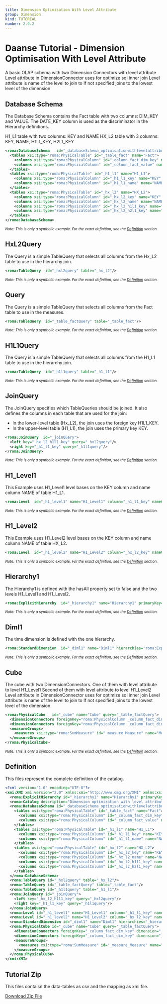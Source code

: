 ```yaml
---
title: Dimension Optimisation With Level Attribute
group: Dimension
kind: TUTORIAL
number: 2.9.2
---
```

# Daanse Tutorial - Dimension Optimisation With Level Attribute

A basic OLAP schema with two Dimension Connectors with level attribute
Level attribute in DimensionConnector uses for optimize sql inner join
Level attribute is name of the level to join to
If not specified joins to the lowest level of the dimension


## Database Schema

The Database Schema contains the Fact table with two columns: DIM_KEY and VALUE.
The DATE_KEY column is used as the discriminator in the Hierarchy definitions.

H1_L1 table with two columns: KEY and NAME
HX_L2 table with 3 columns: KEY, NAME, H1L1_KEY, H2L1_KEY


```xml
<roma:DatabaseSchema   id="_databaseSchema_optimisationwithlevelattribute">
  <tables xsi:type="roma:PhysicalTable" id="_table_fact" name="Fact">
    <columns xsi:type="roma:PhysicalColumn" id="_column_fact_dim_key" name="DIM_KEY" type="Integer"/>
    <columns xsi:type="roma:PhysicalColumn" id="_column_fact_value" name="VALUE" type="Integer"/>
  </tables>
  <tables xsi:type="roma:PhysicalTable" id="_h1_l1" name="H1_L1">
    <columns xsi:type="roma:PhysicalColumn" id="_h1_l1_key" name="KEY" type="Integer"/>
    <columns xsi:type="roma:PhysicalColumn" id="_h1_l1_name" name="NAME"/>
  </tables>
  <tables xsi:type="roma:PhysicalTable" id="_hx_l2" name="HX_L2">
    <columns xsi:type="roma:PhysicalColumn" id="_hx_l2_key" name="KEY" type="Integer"/>
    <columns xsi:type="roma:PhysicalColumn" id="_hx_l2_name" name="NAME"/>
    <columns xsi:type="roma:PhysicalColumn" id="_hx_l2_h1l1_key" name="H1L1_KEY" type="Integer"/>
    <columns xsi:type="roma:PhysicalColumn" id="_hx_l2_h2l1_key" name="H2L1_KEY" type="Integer"/>
  </tables>
</roma:DatabaseSchema>

```
*<small>Note: This is only a symbolic example. For the exact definition, see the [Definition](#definition) section.</small>*
## HxL2Query

The Query is a simple TableQuery that selects all columns from the Hx_L2 table to use in the hierarchy join.


```xml
<roma:TableQuery  id="_hxl2query" table="_hx_l2"/>

```
*<small>Note: This is only a symbolic example. For the exact definition, see the [Definition](#definition) section.</small>*
## Query

The Query is a simple TableQuery that selects all columns from the Fact table to use in the measures.


```xml
<roma:TableQuery  id="_table_factQuery" table="_table_fact"/>

```
*<small>Note: This is only a symbolic example. For the exact definition, see the [Definition](#definition) section.</small>*
## H1L1Query

The Query is a simple TableQuery that selects all columns from the H1_L1 table to use in the hierarchy join.


```xml
<roma:TableQuery  id="_h1l1query" table="_h1_l1"/>

```
*<small>Note: This is only a symbolic example. For the exact definition, see the [Definition](#definition) section.</small>*
## JoinQuery

The JoinQuery specifies which TableQueries should be joined. It also defines the columns in each table that are used for the join:

- In the lower-level table (Hx_L2), the join uses the foreign key H1L1_KEY.
- In the upper-level table (H1_L1), the join uses the primary key KEY.



```xml
<roma:JoinQuery  id="_joinQuery">
  <left key="_hx_l2_h1l1_key" query="_hxl2query"/>
  <right key="_h1_l1_key" query="_h1l1query"/>
</roma:JoinQuery>

```
*<small>Note: This is only a symbolic example. For the exact definition, see the [Definition](#definition) section.</small>*
## H1_Level1

This Example uses H1_Level1 level bases on the KEY column and name column NAME of table H1_L1.


```xml
<roma:Level  id="_h1_level1" name="H1_Level1" column="_h1_l1_key" nameColumn="_h1_l1_name"/>

```
*<small>Note: This is only a symbolic example. For the exact definition, see the [Definition](#definition) section.</small>*
## H1_Level2

This Example uses H1_Level2 level bases on the KEY column and name column NAME of table HX_L2.


```xml
<roma:Level  id="_h1_level2" name="H1_Level2" column="_hx_l2_key" nameColumn="_hx_l2_name"/>

```
*<small>Note: This is only a symbolic example. For the exact definition, see the [Definition](#definition) section.</small>*
## Hierarchy1

The Hierarchy1 is defined with the hasAll property set to false and the two levels H1_Level1 and H1_Level2.


```xml
<roma:ExplicitHierarchy  id="_hierarchy1" name="Hierarchy1" primaryKey="_hx_l2_key" query="_joinQuery" levels="_h1_level1 _h1_level2"/>

```
*<small>Note: This is only a symbolic example. For the exact definition, see the [Definition](#definition) section.</small>*
## Diml1

The time dimension is defined with the one hierarchy.



```xml
<roma:StandardDimension  id="_diml1" name="Diml1" hierarchies="roma:ExplicitHierarchy _hierarchy1"/>

```
*<small>Note: This is only a symbolic example. For the exact definition, see the [Definition](#definition) section.</small>*
## Cube

The cube with two DimensionConnectors.
One of them with level attribute to level H1_Level1
Second of them with level attribute to level H1_Level2
Level attribute in DimensionConnector uses for optimize sql inner join
Level attribute is name of the level to join to
If not specified joins to the lowest level of the dimension


```xml
<roma:PhysicalCube   id="_cube" name="Cube" query="_table_factQuery">
  <dimensionConnectors foreignKey="roma:PhysicalColumn _column_fact_dim_key" dimension="roma:StandardDimension _diml1" overrideDimensionName="Dim1" level="_h1_level2" id="_dc_dim1"/>
  <dimensionConnectors foreignKey="roma:PhysicalColumn _column_fact_dim_key" dimension="roma:StandardDimension _diml1" overrideDimensionName="Dim2" level="_h1_level1" id="_dc_dim2"/>
  <measureGroups>
    <measures xsi:type="roma:SumMeasure" id="_measure_Measure" name="Measure" column="_column_fact_value"/>
  </measureGroups>
</roma:PhysicalCube>

```
*<small>Note: This is only a symbolic example. For the exact definition, see the [Definition](#definition) section.</small>*

## Definition

This files represent the complete definition of the catalog.

```xml
<?xml version="1.0" encoding="UTF-8"?>
<xmi:XMI xmi:version="2.0" xmlns:xmi="http://www.omg.org/XMI" xmlns:xsi="http://www.w3.org/2001/XMLSchema-instance" xmlns:roma="https://www.daanse.org/spec/org.eclipse.daanse.rolap.mapping">
  <roma:ExplicitHierarchy id="_hierarchy1" name="Hierarchy1" primaryKey="_hx_l2_key" query="_joinQuery" levels="_h1_level1 _h1_level2"/>
  <roma:Catalog description="Dimension optimization with level attributes" name="Daanse Tutorial - Dimension Optimisation With Level Attribute" cubes="_cube" dbschemas="_databaseSchema_optimisationwithlevelattribute"/>
  <roma:DatabaseSchema id="_databaseSchema_optimisationwithlevelattribute">
    <tables xsi:type="roma:PhysicalTable" id="_table_fact" name="Fact">
      <columns xsi:type="roma:PhysicalColumn" id="_column_fact_dim_key" name="DIM_KEY" type="Integer"/>
      <columns xsi:type="roma:PhysicalColumn" id="_column_fact_value" name="VALUE" type="Integer"/>
    </tables>
    <tables xsi:type="roma:PhysicalTable" id="_h1_l1" name="H1_L1">
      <columns xsi:type="roma:PhysicalColumn" id="_h1_l1_key" name="KEY" type="Integer"/>
      <columns xsi:type="roma:PhysicalColumn" id="_h1_l1_name" name="NAME"/>
    </tables>
    <tables xsi:type="roma:PhysicalTable" id="_hx_l2" name="HX_L2">
      <columns xsi:type="roma:PhysicalColumn" id="_hx_l2_key" name="KEY" type="Integer"/>
      <columns xsi:type="roma:PhysicalColumn" id="_hx_l2_name" name="NAME"/>
      <columns xsi:type="roma:PhysicalColumn" id="_hx_l2_h1l1_key" name="H1L1_KEY" type="Integer"/>
      <columns xsi:type="roma:PhysicalColumn" id="_hx_l2_h2l1_key" name="H2L1_KEY" type="Integer"/>
    </tables>
  </roma:DatabaseSchema>
  <roma:TableQuery id="_hxl2query" table="_hx_l2"/>
  <roma:TableQuery id="_table_factQuery" table="_table_fact"/>
  <roma:TableQuery id="_h1l1query" table="_h1_l1"/>
  <roma:JoinQuery id="_joinQuery">
    <left key="_hx_l2_h1l1_key" query="_hxl2query"/>
    <right key="_h1_l1_key" query="_h1l1query"/>
  </roma:JoinQuery>
  <roma:Level id="_h1_level1" name="H1_Level1" column="_h1_l1_key" nameColumn="_h1_l1_name"/>
  <roma:Level id="_h1_level2" name="H1_Level2" column="_hx_l2_key" nameColumn="_hx_l2_name"/>
  <roma:StandardDimension id="_diml1" name="Diml1" hierarchies="_hierarchy1"/>
  <roma:PhysicalCube id="_cube" name="Cube" query="_table_factQuery">
    <dimensionConnectors foreignKey="_column_fact_dim_key" dimension="_diml1" overrideDimensionName="Dim1" level="_h1_level2" id="_dc_dim1"/>
    <dimensionConnectors foreignKey="_column_fact_dim_key" dimension="_diml1" overrideDimensionName="Dim2" level="_h1_level1" id="_dc_dim2"/>
    <measureGroups>
      <measures xsi:type="roma:SumMeasure" id="_measure_Measure" name="Measure" column="_column_fact_value"/>
    </measureGroups>
  </roma:PhysicalCube>
</xmi:XMI>

```



## Tutorial Zip
This files contaisn the data-tables as csv and the mapping as xmi file.

<a href="./zip/tutorial.dimension.optimisationwithlevelattribute.zip" download>Download Zip File</a>
